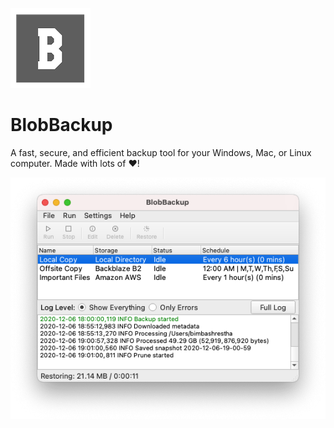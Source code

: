 ![Logo](docs/docs/images/logo.png)

# BlobBackup

A fast, secure, and efficient backup tool for your Windows,
Mac, or Linux computer. Made with lots of :heart:!

![Gui](docs/docs/images/gui.png)